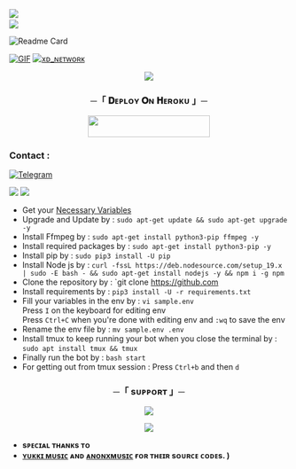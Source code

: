 <img src="https://user-images.githubusercontent.com/73097560/115834477-dbab4500-a447-11eb-908a-139a6edaec5c.gif"> 
<img src="https://camo.githubusercontent.com/82291b0fe831bfc6781e07fc5090cbd0a8b912bb8b8d4fec0696c881834f81ac/68747470733a2f2f70726f626f742e6d656469612f394575424971676170492e676966" width="800" height="3">
<img src="https://user-images.githubusercontent.com/73097560/115834477-dbab4500-a447-11eb-908a-139a6edaec5c.gif">

![Readme Card](https://github-readme-stats.vercel.app/api/pin/?username=Venom-TEST-BOTS&repo=Lily2.0_Repo&theme=flag-india)

[![GIF](https://github.com/Venom-TEST-BOTS/blob/main/Venom-TEST-BOTS.gif)](https://github.com/Venom-TEST-BOTS)
   [![xᴅ_ɴᴇᴛᴡᴏʀᴋ](https://github-stats-alpha.vercel.app/api?username=Venom-TEST-BOTS "Lily2.0_Repo")](https://github-stats-alpha.vercel.app/api?username=Venom-TEST-BOTS "Lily2.0_Repo")

<p align="center">
  <img src="https://graph.org/file/1f05ea59a08727a9ea01e.jpg">
</p>


<h3 align="center">
    ─「 𝐃ᴇᴩʟᴏʏ 𝐎ɴ 𝐇ᴇʀᴏᴋᴜ 」─
</h3>


<p align="center"><a href="https://dashboard.heroku.com/new?template=https://github.com/TEAM-DOWN-TODAY/Lily2.0_Repo"> <img src="https://img.shields.io/badge/𝐃ᴇᴘʟᴏʏ%20𝐎ɴ%20𝐇ᴇʀᴏᴋᴜ-azure?style=for-the-badge&logo=heroku" width="220" height="38.45"/></a></p>



### Contact :
<a href="https://t.me/M3_4_U"><img title="Telegram" src="https://img.shields.io/badge/Telegram-%23000000.svg?&style=for-the-badge&logo=telegram&logoColor=61DAFB"></a>

<img src="https://user-images.githubusercontent.com/73097560/115834477-dbab4500-a447-11eb-908a-139a6edaec5c.gif"> 

<img src="https://user-images.githubusercontent.com/73097560/115834477-dbab4500-a447-11eb-908a-139a6edaec5c.gif">

- Get your [Necessary Variables](https://github.com/Venom-TEST-BOTS/Lily2.0_Repo)
- Upgrade and Update by :
`sudo apt-get update && sudo apt-get upgrade -y`
- Install Ffmpeg by :
`sudo apt-get install python3-pip ffmpeg -y`
- Install required packages by :
`sudo apt-get install python3-pip -y`
- Install pip by :
`sudo pip3 install -U pip`
- Install Node js by :
`curl -fssL https://deb.nodesource.com/setup_19.x | sudo -E bash - && sudo apt-get install nodejs -y && npm i -g npm`
- Clone the repository by :
`git clone https://github.com
- Install requirements by :
`pip3 install -U -r requirements.txt`
- Fill your variables in the env by :
`vi sample.env`<br>
Press `I` on the keyboard for editing env<br>
Press `Ctrl+C` when you're done with editing env and `:wq` to save the env<br>
- Rename the env file by :
`mv sample.env .env`
- Install tmux to keep running your bot when you close the terminal by :
`sudo apt install tmux && tmux`
- Finally run the bot by :
`bash start`
- For getting out from tmux session : Press `Ctrl+b` and then `d`<br>


<h3 align="center">
    ─「 sᴜᴩᴩᴏʀᴛ 」─
</h3>

<p align="center">
<a href="https://github.com/Venom-TEST-BOTS"><img src="https://img.shields.io/badge/-Support%20Group-blue.svg?style=for-the-badge&logo=Telegram"></a>
</p>

<p align="center">
<a href="(https://t.me/thecchub"><img src="https://img.shields.io/badge/-Support%20Channel-blue.svg?style=for-the-badge&logo=Telegram"></a>
</p>


- <b> sᴘᴇᴄɪᴀʟ ᴛʜᴀɴᴋs ᴛᴏ
- [ʏᴜᴋᴋɪ ᴍᴜsɪᴄ](https://github.com/TeamYukki/YukkiMusicBot) ᴀɴᴅ [ᴀɴᴏɴxᴍᴜsɪᴄ](https://github.com/AnonymousX1025/AnonXMusic) ғᴏʀ ᴛʜᴇɪʀ sᴏᴜʀᴄᴇ ᴄᴏᴅᴇs.
) </b>
